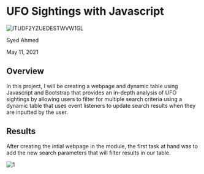 # UFO Sightings with Javascript 
 
![ITUDF2YZUEDESTWVW1GL](https://user-images.githubusercontent.com/45697471/117879766-557b6500-b275-11eb-8dea-e05b2332a576.jpg) 
 
Syed Ahmed 

May 11, 2021 

## Overview 

In this project, I will be creating a webpage and dynamic table using Javascript and Bootstrap that provides an in-depth analysis of UFO sightings by allowing users to filter for multiple search criteria using a dynamic table that uses event listeners to update search results when they are inputted by the user. 

## Results 

After creating the intial webpage in the module, the first task at hand was to add the new search parameters that will filter results in our table. 

![1](https://user-images.githubusercontent.com/45697471/117881545-590feb80-b277-11eb-98d1-be8640abbfe6.png)

